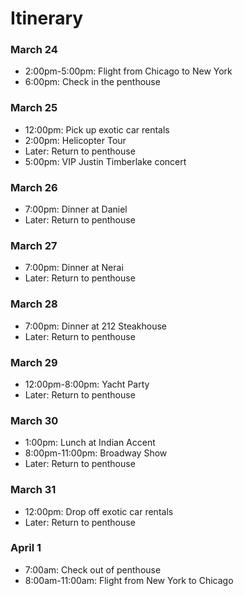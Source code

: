 # Itinerary


### March 24

* 2:00pm-5:00pm: Flight from Chicago to New York
* 6:00pm: Check in the penthouse

### March 25

* 12:00pm: Pick up exotic car rentals
* 2:00pm: Helicopter Tour
* Later: Return to penthouse
* 5:00pm: VIP Justin Timberlake concert

### March 26

* 7:00pm: Dinner at Daniel
* Later: Return to penthouse

### March 27

* 7:00pm: Dinner at Nerai
* Later: Return to penthouse

### March 28

* 7:00pm: Dinner at 212 Steakhouse
* Later: Return to penthouse

### March 29

* 12:00pm-8:00pm: Yacht Party
* Later: Return to penthouse

### March 30

* 1:00pm: Lunch at Indian Accent
* 8:00pm-11:00pm: Broadway Show
* Later: Return to penthouse

### March 31

* 12:00pm: Drop off exotic car rentals
* Later: Return to penthouse

### April 1

* 7:00am: Check out of penthouse
* 8:00am-11:00am: Flight from New York to Chicago
